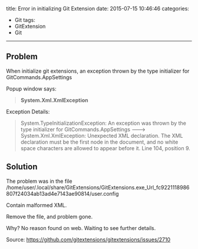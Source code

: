 title: Error in initializing Git Extension
date: 2015-07-15 10:46:46
categories:
- Git
tags:
- GitExtension
- Git
---

## Problem

When initialize git extensions, an exception thrown by the type initializer for GitCommands.AppSettings

Popup window says:

> __System.Xml.XmlException__

Exception Details:

> System.TypeInitializationException: An exception was thrown by the type initializer for GitCommands.AppSettings ---> System.Xml.XmlException: Unexpected XML declaration. The XML declaration must be the first node in the document, and no white space characters are allowed to appear before it. Line 104, position 9.

<!--more-->

## Solution

The problem was in the file
/home/user/.local/share/GitExtensions/GitExtensions.exe_Url_fc9221118986807f24034ab13ad4e7143ae90814/user.config

Contain malformed XML.

Remove the file, and problem gone.

Why? No reason found on web. Waiting to see further details.

Source: <https://github.com/gitextensions/gitextensions/issues/2710>